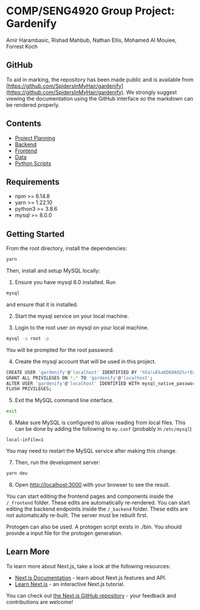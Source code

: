 # COMP/SENG4920 Group Project: Gardenify
Amir Harambasic, Rishad Mahbub, Nathan Ellis, Mohamed Al Mouiee, Forrest Koch

## GitHub
To aid in marking, the repository has been made public and is available from
[https://github.com/SpidersInMyHair/gardenify](https://github.com/SpidersInMyHair/gardenify).
We strongly suggest viewing the documentation using the GitHub interface so the 
markdown can be rendered properly.

## Contents
- [Project Planning](planning/planning.md)
- [Backend](_backend/backend.md)
- [Frontend](_frontend/frontend.md)
- [Data](_backend/plant_service/data/data.md)
- [Python Scripts](_backend/plant_service/py_scripts/scripts.md)

## Requirements
- npm >= 6.14.8
- yarn >= 1.22.10
- python3 >= 3.8.6
- mysql >= 8.0.0

## Getting Started

From the root directory, install the dependencies:
```bash
yarn
```

Then, install and setup MySQL locally:

1. Ensure you have mysql 8.0 installed. Run
```bash
mysql
```
and ensure that it is installed.

2. Start the mysql service on your local machine.

3. Login to the root user on mysql on your local machine.
```bash
mysql -u root -p
```
You will be prompted for the root password. 

4. Create the mysql account that will be used in this project.
```bash
CREATE USER 'gardenify'@'localhost' IDENTIFIED BY 'h5a!uEkaKD69A92%rrEdbD';
GRANT ALL PRIVILEGES ON *.* TO 'gardenify'@'localhost';
ALTER USER 'gardenify'@'localhost' IDENTIFIED WITH mysql_native_password BY 'h5a!uEkaKD69A92%rrEdbD';
FLUSH PRIVILEGES;
```

5. Exit the MySQL command line interface.
```bash
exit
```

6. Make sure MySQL is configured to allow reading from local files. This can
be done by adding the following to `my.conf` (probably in `/etc/mysql`)
```
local-infile=1
```
You may need to restart the MySQL service after making this change.

7. Then, run the development server:

```bash
yarn dev
```

8. Open [http://localhost:3000](http://localhost:3000) with your browser to see the result.

You can start editing the frontend pages and components inside the `/_frontend` folder. These edits are automatically re-rendered.
You can start editing the backend endpoints inside the `/_backend` folder. These edits are *not* automatically re-built. The server must be rebuilt first.

Protogen can also be used. A protogen script exists in ./bin. You 
should provide a input file for the protogen generation.

## Learn More

To learn more about Next.js, take a look at the following resources:

- [Next.js Documentation](https://nextjs.org/docs) - learn about Next.js features and API.
- [Learn Next.js](https://nextjs.org/learn) - an interactive Next.js tutorial.

You can check out [the Next.js GitHub repository](https://github.com/vercel/next.js/) - your feedback and contributions are welcome!
